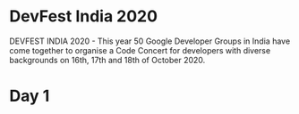 # DevFest India 2020
DEVFEST INDIA 2020 - This year 50 Google Developer Groups in India have come together to organise a Code Concert for developers with diverse backgrounds on 16th, 17th and 18th of October 2020.

# Day 1
